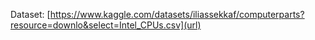 Dataset: [https://www.kaggle.com/datasets/iliassekkaf/computerparts?resource=downlo&select=Intel_CPUs.csv](url)
